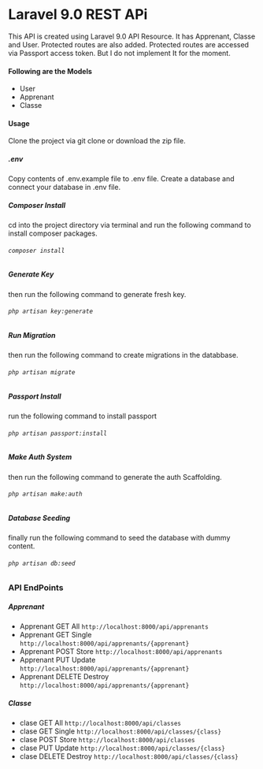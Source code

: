 # Laravel 9.0 REST APi
This API is created using Laravel 9.0 API Resource. It has Apprenant, Classe and User. Protected routes are also added. Protected routes are accessed via Passport access token. But I do not implement It for the moment.

#### Following are the Models
* User
* Apprenant
* Classe

#### Usage
Clone the project via git clone or download the zip file.

##### .env
Copy contents of .env.example file to .env file. Create a database and connect your database in .env file.
##### Composer Install
cd into the project directory via terminal and run the following  command to install composer packages.
###### `composer install`
##### Generate Key
then run the following command to generate fresh key.
###### `php artisan key:generate`
##### Run Migration
then run the following command to create migrations in the databbase.
###### `php artisan migrate`
##### Passport Install
run the following command to install passport
###### `php artisan passport:install`
##### Make Auth System
then run the following command to generate the auth Scaffolding.
###### `php artisan make:auth`
##### Database Seeding
finally run the following command to seed the database with dummy content.
###### `php artisan db:seed`

### API EndPoints
##### Apprenant
* Apprenant GET All `http://localhost:8000/api/apprenants`
* Apprenant GET Single `http://localhost:8000/api/apprenants/{apprenant}`
* Apprenant POST Store `http://localhost:8000/api/apprenants`
* Apprenant PUT Update `http://localhost:8000/api/apprenants/{apprenant}`
* Apprenant DELETE Destroy `http://localhost:8000/api/apprenants/{apprenant}`
##### Classe
* clase GET All `http://localhost:8000/api/classes`
* clase GET Single `http://localhost:8000/api/classes/{class}`
* clase POST Store `http://localhost:8000/api/classes`
* clase PUT Update `http://localhost:8000/api/classes/{class}`
* clase DELETE Destroy `http://localhost:8000/api/classes/{class}`
